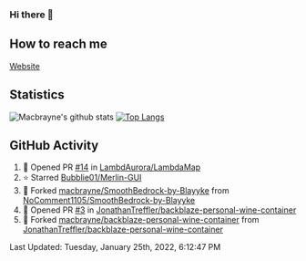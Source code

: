 ### Hi there 👋
## How to reach me
[Website](https://macbrayne.de)
<!--
Missing: Email
-->
## Statistics
![Macbrayne's github stats](https://github-readme-stats.vercel.app/api?username=macbrayne&count_private=true&show_icons=true&hide_rank=true&custom_title=macbrayne's%20GitHub%20Stats)
[![Top Langs](https://github-readme-stats.vercel.app/api/top-langs/?username=macbrayne&exclude_repo=liftron&layout=compact)](https://github.com/anuraghazra/github-readme-stats)
## GitHub Activity

<!--RECENT_ACTIVITY:start-->
1. 💪 Opened PR [#14](https://github.com/LambdAurora/LambdaMap/pull/14) in [LambdAurora/LambdaMap](https://github.com/LambdAurora/LambdaMap)
2. ⭐ Starred [Bubblie01/Merlin-GUI](https://github.com/Bubblie01/Merlin-GUI)
3. 🔱 Forked [macbrayne/SmoothBedrock-by-Blayyke](https://github.com/macbrayne/SmoothBedrock-by-Blayyke) from [NoComment1105/SmoothBedrock-by-Blayyke](https://github.com/NoComment1105/SmoothBedrock-by-Blayyke)
4. 💪 Opened PR [#3](https://github.com/JonathanTreffler/backblaze-personal-wine-container/pull/3) in [JonathanTreffler/backblaze-personal-wine-container](https://github.com/JonathanTreffler/backblaze-personal-wine-container)
5. 🔱 Forked [macbrayne/backblaze-personal-wine-container](https://github.com/macbrayne/backblaze-personal-wine-container) from [JonathanTreffler/backblaze-personal-wine-container](https://github.com/JonathanTreffler/backblaze-personal-wine-container)
<!--RECENT_ACTIVITY:end-->

<!--RECENT_ACTIVITY:last_update-->
Last Updated: Tuesday, January 25th, 2022, 6:12:47 PM
<!--RECENT_ACTIVITY:last_update_end-->


<!--
**macbrayne/macbrayne** is a ✨ _special_ ✨ repository because its `README.md` (this file) appears on your GitHub profile.

Here are some ideas to get you started:

- 🔭 I’m currently working on ...
- 🌱 I’m currently learning ...
- 👯 I’m looking to collaborate on ...
- 🤔 I’m looking for help with ...
- 💬 Ask me about ...
- 📫 How to reach me: ...
- 😄 Pronouns: ...
- ⚡ Fun fact: ...
-->
